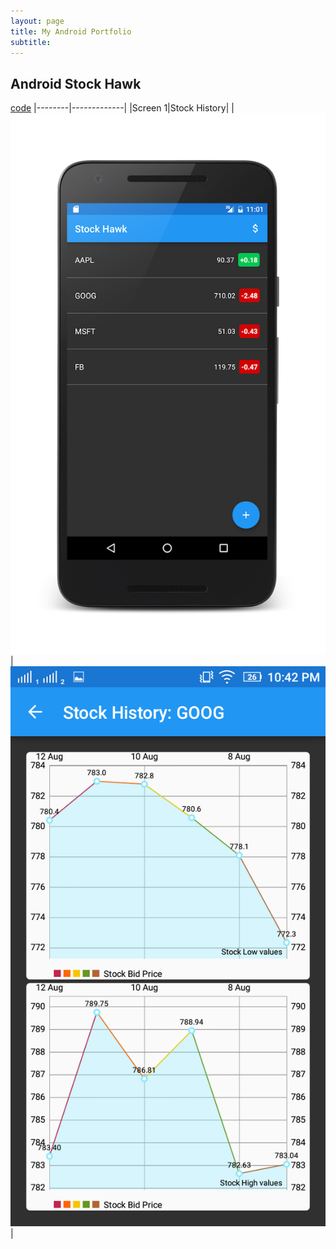 ```yaml
---
layout: page
title: My Android Portfolio
subtitle: 
---
```


## Android Stock Hawk
[code](https://github.com/kinshuk4/AndroidStockHawk)
|--------|-------------|
|Screen 1|Stock History|
|![StockList](https://raw.githubusercontent.com/kinshuk4/AndroidStockHawk/master/screenshots/stocklistview.png)|![Stock History](https://raw.githubusercontent.com/kinshuk4/AndroidStockHawk/master/screenshots/stockhistory.png)|
